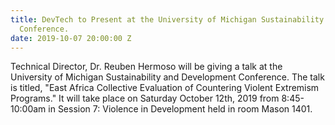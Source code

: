 ```yaml
---
title: DevTech to Present at the University of Michigan Sustainability and Development
  Conference.
date: 2019-10-07 20:00:00 Z
---
```


Technical Director, Dr. Reuben Hermoso will be giving a talk at the University of Michigan Sustainability and Development Conference. The talk is titled, "East Africa Collective Evaluation of Countering Violent Extremism Programs." It will take place on Saturday October 12th, 2019 from 8:45-10:00am in Session 7: Violence in Development held in room Mason 1401. 

